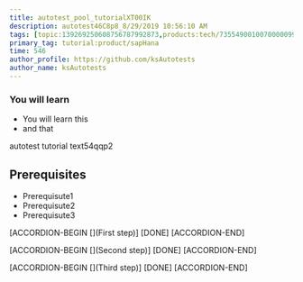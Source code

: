 ```yaml
---
title: autotest_pool_tutorialXT00IK
description: autotest46C8p8_8/29/2019 10:56:10 AM
tags: [topic:139269250608756787992873,products:tech/73554900100700000996,tutorial:experience/advanced]
primary_tag: tutorial:product/sapHana
time: 546
author_profile: https://github.com/ksAutotests
author_name: ksAutotests
---
```

### You will learn
- You will learn this
- and that

autotest tutorial text54qqp2

## Prerequisites
- Prerequisute1
- Prerequisute2
- Prerequisute3

[ACCORDION-BEGIN [](First step)]
[DONE]
[ACCORDION-END]

[ACCORDION-BEGIN [](Second step)]
[DONE]
[ACCORDION-END]

[ACCORDION-BEGIN [](Third step)]
[DONE]
[ACCORDION-END]

